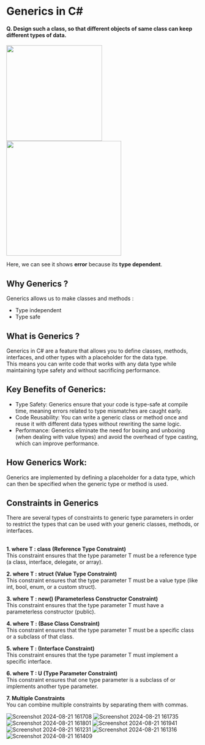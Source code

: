 <h1>Generics in C#</h1>

<h4> Q. Design such a class, so that different objects of same  class  can keep different types of data. </h4>

<img src="https://github.com/user-attachments/assets/3730cbfa-e410-44dc-8f34-dd6df530c14c" width="250" />
<img src="https://github.com/user-attachments/assets/1e795328-f53e-4cd3-b269-532012a32ca9" width="300" />
<br>

Here, we can see it shows **error** because its **type dependent**.

<h2>Why Generics ?</h2>
Generics allows us to make classes and methods : 

<ul>
<li> Type independent</li>
<li> Type safe</li>
</ul>

<h2>What is Generics ? </h2>
Generics in C# are a feature that allows you to define classes, methods, interfaces, and other types with a placeholder for the data type. <br>
This means you can write code that works with any data type while maintaining type safety and without sacrificing performance.

<h2>Key Benefits of Generics:</h2>
<ul>
<li>Type Safety: Generics ensure that your code is type-safe at compile time, meaning errors related to type mismatches are caught early.</li>
<li>Code Reusability: You can write a generic class or method once and reuse it with different data types without rewriting the same logic.</li>
<li>Performance: Generics eliminate the need for boxing and unboxing (when dealing with value types) and avoid the overhead of type casting, which can improve performance.</li>
</ul>

<h2>How Generics Work:</h2>
Generics are implemented by defining a placeholder for a data type, which can then be specified when the generic type or method is used.

<h2>Constraints in Generics</h2>
There are several types of constraints to generic type parameters in order to restrict the types that can be used with your generic classes, methods, or interfaces. <br><br>

**1. where T : class (Reference Type Constraint)**
<br>This constraint ensures that the type parameter T must be a reference type (a class, interface, delegate, or array).

**2. where T : struct (Value Type Constraint)**
<br>This constraint ensures that the type parameter T must be a value type (like int, bool, enum, or a custom struct).

**3. where T : new() (Parameterless Constructor Constraint)**
<br>This constraint ensures that the type parameter T must have a parameterless constructor (public).

**4. where T : <base class> (Base Class Constraint)**
<br>This constraint ensures that the type parameter T must be a specific class or a subclass of that class.

**5. where T : <interface> (Interface Constraint)**
<br>This constraint ensures that the type parameter T must implement a specific interface.

**6. where T : U (Type Parameter Constraint)**
<br>This constraint ensures that one type parameter is a subclass of or implements another type parameter.

**7. Multiple Constraints**
<br>You can combine multiple constraints by separating them with commas.

![Screenshot 2024-08-21 161708](https://github.com/user-attachments/assets/9500c53d-d865-4ad7-b1d3-b266f66c6643)
![Screenshot 2024-08-21 161735](https://github.com/user-attachments/assets/da102db4-1d6a-4c22-869e-0d914d73ca7b)
![Screenshot 2024-08-21 161801](https://github.com/user-attachments/assets/ff407633-642c-4677-8307-d50a108bebca)
![Screenshot 2024-08-21 161941](https://github.com/user-attachments/assets/44b57f8a-9fa5-4587-b92c-e6e168965796)
![Screenshot 2024-08-21 161231](https://github.com/user-attachments/assets/e1ee54dc-013b-4975-90d7-697f12711b29)
![Screenshot 2024-08-21 161316](https://github.com/user-attachments/assets/022e1537-1f2f-4807-ac59-c32727fc4554)
![Screenshot 2024-08-21 161409](https://github.com/user-attachments/assets/b4388d69-9bc6-4b17-a9c4-51491e1d6753)
